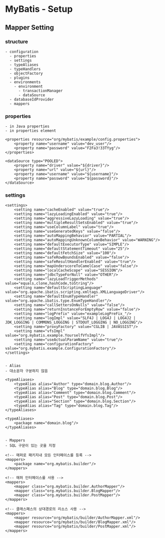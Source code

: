 # MyBatis - Setup

## Mapper Setting

### structure

    - configuration
      - properties
      - settings
      - typeAliases
      - typeHandlers
      - objectFactory
      - plugins
      - environments
        - environment
          - transactionManager
          - dataSource
      - databaseIdProvider
      - mappers

### properties

    - in Java properties
    - in properties element

    <properties resource="org/mybatis/example/config.properties">
        <property name="username" value="dev_user"/>
        <property name="password" value="F2Fa3!33TYyg"/>
    </properties>

    <dataSource type="POOLED">
        <property name="driver" value="${driver}"/>
        <property name="url" value="${url}"/>
        <property name="username" value="${username}"/>
        <property name="password" value="${password}"/>
    </dataSource>

### settings

    <settings>
        <setting name="cacheEnabled" value="true"/>
        <setting name="lazyLoadingEnabled" value="true"/>
        <setting name="aggressiveLazyLoading" value="true"/>
        <setting name="multipleResultSetsEnabled" value="true"/>
        <setting name="useColumnLabel" value="true"/>
        <setting name="useGeneratedKeys" value="false"/>
        <setting name="autoMappingBehavior" value="PARTIAL"/>
        <setting name="autoMappingUnknownColumnBehavior" value="WARNING"/>
        <setting name="defaultExecutorType" value="SIMPLE"/>
        <setting name="defaultStatementTimeout" value="25"/>
        <setting name="defaultFetchSize" value="100"/>
        <setting name="safeRowBoundsEnabled" value="false"/>
        <setting name="safeResultHandlerEnabled" value="true"/>
        <setting name="mapUnderscoreToCamelCase" value="false"/>
        <setting name="localCacheScope" value="SESSION"/>
        <setting name="jdbcTypeForNull" value="OTHER"/>
        <setting name="lazyLoadTriggerMethods" value="equals,clone,hashCode,toString"/>
        <setting name="defaultScriptingLanguage" value="org.apache.ibatis.scripting.xmltags.XMLLanguageDriver"/>
        <setting name="defaultEnumTypeHandler" value="org.apache.ibatis.type.EnumTypeHandler"/>
        <setting name="callSettersOnNulls" value="false"/>
        <setting name="returnInstanceForEmptyRow" value="false"/>
        <setting name="logPrefix" value="exampleLogPreFix_"/>
        <setting name="logImpl" value="SLF4J | LOG4J | LOG4J2 | JDK_LOGGING | COMMONS_LOGGING | STDOUT_LOGGING | NO_LOGGING"/>
        <setting name="proxyFactory" value="CGLIB | JAVASSIST"/>
        <setting name="vfsImpl" value="org.mybatis.example.YourselfVfsImpl"/>
        <setting name="useActualParamName" value="true"/>
        <setting name="configurationFactory" value="org.mybatis.example.ConfigurationFactory"/>
    </settings>


    - Alias
    - 대소문자 구분하지 않음

    <typeAliases>
        <typeAlias alias="Author" type="domain.blog.Author"/>
        <typeAlias alias="Blog" type="domain.blog.Blog"/>
        <typeAlias alias="Comment" type="domain.blog.Comment"/>
        <typeAlias alias="Post" type="domain.blog.Post"/>
        <typeAlias alias="Section" type="domain.blog.Section"/>
        <typeAlias alias="Tag" type="domain.blog.Tag"/>
    </typeAliases>

    <typeAliases>
        <package name="domain.blog"/>
    </typeAliases>

    
    - Mappers
    - SQL 구문이 있는 곳을 지정

    <!-- 매퍼로 패키지내 모든 인터페이스를 등록 -->
    <mappers>
        <package name="org.mybatis.builder"/>
    </mappers>
    
    <!-- 매퍼 인터페이스를 사용 -->
    <mappers>
        <mapper class="org.mybatis.builder.AuthorMapper"/>
        <mapper class="org.mybatis.builder.BlogMapper"/>
        <mapper class="org.mybatis.builder.PostMapper"/>
    </mappers>

    <!-- 클래스패스의 상대경로의 리소스 사용 -->
    <mappers>
        <mapper resource="org/mybatis/builder/AuthorMapper.xml"/>
        <mapper resource="org/mybatis/builder/BlogMapper.xml"/>
        <mapper resource="org/mybatis/builder/PostMapper.xml"/>
    </mappers>
